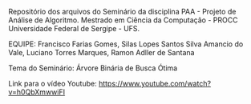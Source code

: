 Repositório dos arquivos do Seminário da disciplina PAA - Projeto de Análise de Algoritmo.
Mestrado em Ciência da Computação - PROCC
Universidade Federal de Sergipe - UFS.

EQUIPE: Francisco Farias Gomes, Silas Lopes Santos Silva Amancio do Vale, Luciano Torres Marques, Ramon Adller de Santana

Tema do Seminário: Árvore Binária de Busca Ótima

Link para o vídeo Youtube: https://www.youtube.com/watch?v=h0QbXmwwiFI

